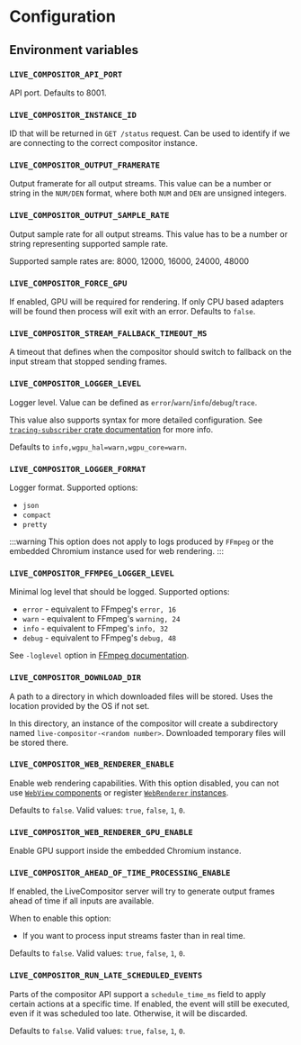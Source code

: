 # Configuration

## Environment variables

### `LIVE_COMPOSITOR_API_PORT`

API port. Defaults to 8001.

### `LIVE_COMPOSITOR_INSTANCE_ID`

ID that will be returned in `GET /status` request. Can be used to identify if we are connecting to the correct compositor instance.

### `LIVE_COMPOSITOR_OUTPUT_FRAMERATE`

Output framerate for all output streams. This value can be a number or string in the `NUM/DEN` format, where both `NUM` and `DEN` are unsigned integers.

### `LIVE_COMPOSITOR_OUTPUT_SAMPLE_RATE`

Output sample rate for all output streams. This value has to be a number or string representing supported sample rate.

Supported sample rates are: 8000, 12000, 16000, 24000, 48000

### `LIVE_COMPOSITOR_FORCE_GPU`

If enabled, GPU will be required for rendering. If only CPU based adapters will be found then process will exit with an error. Defaults to `false`.

### `LIVE_COMPOSITOR_STREAM_FALLBACK_TIMEOUT_MS`

A timeout that defines when the compositor should switch to fallback on the input stream that stopped sending frames.

### `LIVE_COMPOSITOR_LOGGER_LEVEL`

Logger level. Value can be defined as `error`/`warn`/`info`/`debug`/`trace`.

This value also supports syntax for more detailed configuration. See [`tracing-subscriber` crate documentation](https://docs.rs/tracing-subscriber/latest/tracing_subscriber/filter/struct.EnvFilter.html#example-syntax) for more info.

Defaults to `info,wgpu_hal=warn,wgpu_core=warn`.

### `LIVE_COMPOSITOR_LOGGER_FORMAT`

Logger format. Supported options:
- `json`
- `compact`
- `pretty`

:::warning
This option does not apply to logs produced by `FFmpeg` or the embedded Chromium instance used for web rendering.
:::

### `LIVE_COMPOSITOR_FFMPEG_LOGGER_LEVEL`

Minimal log level that should be logged. Supported options:
- `error` - equivalent to FFmpeg's `error, 16`
- `warn` - equivalent to FFmpeg's `warning, 24`
- `info` - equivalent to FFmpeg's `info, 32`
- `debug` - equivalent to FFmpeg's `debug, 48`
 

See `-loglevel` option in [FFmpeg documentation](https://ffmpeg.org/ffmpeg.html).

### `LIVE_COMPOSITOR_DOWNLOAD_DIR`

A path to a directory in which downloaded files will be stored. Uses the location provided by the OS if not set.

In this directory, an instance of the compositor will create a subdirectory named `live-compositor-<random number>`. Downloaded temporary files will be stored there.

### `LIVE_COMPOSITOR_WEB_RENDERER_ENABLE`

Enable web rendering capabilities. With this option disabled, you can not use [`WebView` components](../api/components/WebView) or register [`WebRenderer` instances](../api/renderers/web).

Defaults to `false`. Valid values: `true`, `false`, `1`, `0`.

### `LIVE_COMPOSITOR_WEB_RENDERER_GPU_ENABLE`

Enable GPU support inside the embedded Chromium instance.

### `LIVE_COMPOSITOR_AHEAD_OF_TIME_PROCESSING_ENABLE`

If enabled, the LiveCompositor server will try to generate output frames ahead of time if all inputs are available.

When to enable this option:
- If you want to process input streams faster than in real time.

Defaults to `false`. Valid values: `true`, `false`, `1`, `0`.

### `LIVE_COMPOSITOR_RUN_LATE_SCHEDULED_EVENTS`

Parts of the compositor API support a `schedule_time_ms` field to apply certain actions at a specific time. If enabled, the event will still be executed, even if it was scheduled too late. Otherwise, it will be discarded.

Defaults to `false`. Valid values: `true`, `false`, `1`, `0`.
